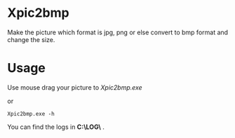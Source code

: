 # Xpic2bmp
Make the picture which format is  jpg, png or else convert to bmp format and change the size.

# Usage
Use mouse drag your picture to *Xpic2bmp.exe* <br>

or

~~~
Xpic2bmp.exe -h
~~~

You can find the logs in **C:\LOG\\** . 
